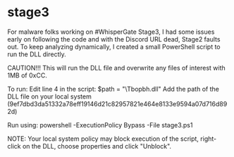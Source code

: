 # stage3
For malware folks working on #WhisperGate Stage3, I had some issues early on following the code and with the Discord URL dead, Stage2 faults out.  To keep analyzing dynamically, I created a small PowerShell script to run the DLL directly.  

CAUTION!!!
This will run the DLL file and overwrite any files of interest with 1MB of 0xCC.

To run:
Edit line 4 in the script:
$path = "<Your Path>\Tbopbh.dll" 
Add the path of the DLL file on your local system (9ef7dbd3da51332a78eff19146d21c82957821e464e8133e9594a07d716d892d)

Run using: powershell -ExecutionPolicy Bypass -File stage3.ps1
 
NOTE: Your local system policy may block execution of the script, right-click on the DLL, choose properties and click "Unblock".
